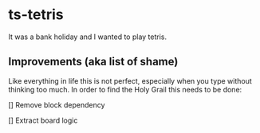 # ts-tetris

It was a bank holiday and I wanted to play tetris.

## Improvements (aka list of shame)
Like everything in life this is not perfect, especially when you type without thinking too much. In order to find the Holy Grail this needs to be done:

[] Remove block dependency

[] Extract board logic
